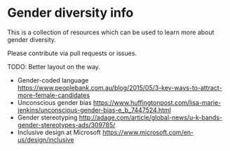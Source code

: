 # Gender diversity info

This is a collection of resources which can be used to learn more about gender diversity.

Please contribute via pull requests or issues. 

TODO: Better layout on the way. 

- Gender-coded language https://www.peoplebank.com.au/blog/2015/05/3-key-ways-to-attract-more-female-candidates
- Unconscious gender bias https://www.huffingtonpost.com/lisa-marie-jenkins/unconscious-gender-bias-e_b_7447524.html
- Gender stereotyping http://adage.com/article/global-news/u-k-bands-gender-stereotypes-ads/309785/
- Inclusive design at Microsoft https://www.microsoft.com/en-us/design/inclusive
